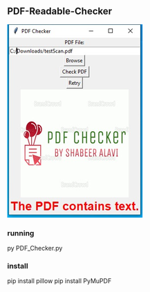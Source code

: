 
## PDF-Readable-Checker

![Screen](./screen.jpeg)




### running
py PDF_Checker.py

### install
pip install pillow
pip install PyMuPDF


